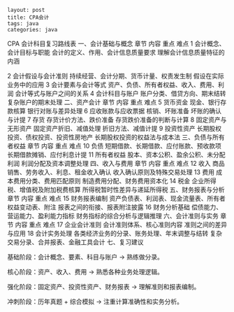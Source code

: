 ```
layout: post
title: CPA会计
tags: java
categories: java
```

CPA 会计科目复习路线表
一、会计基础与概念
章节	内容	重点	难点
1	会计概念、会计目标与职能	会计的定义、作用、会计信息质量要求	理解会计信息质量特征的内涵

2	会计假设与会计准则	持续经营、会计分期、货币计量、权责发生制	假设在实际业务中的应用
3	会计要素与会计等式	资产、负债、所有者权益、收入、费用、利润	会计等式与账户之间的关系
4	会计科目与账户	账户分类、借贷方向、期末结转	复杂账户的期末处理
二、资产会计
章节	内容	重点	难点
5	货币资金	现金、银行存款核算	银行对账与差异处理
6	应收账款与应收票据	核销、坏账准备	坏账的确认与计提
7	存货	存货计价方法、跌价准备	存货跌价准备的判断与计算
8	固定资产与无形资产	固定资产折旧、减值处理	折旧方法、减值计提
9	投资性资产	长期股权投资、债权投资、投资性房地产	长期股权投资的权益法与成本法
三、负债与所有者权益
章节	内容	重点	难点
10	负债	短期借款、长期借款、应付账款、预收款项	长期借款摊销、应付利息计提
11	所有者权益	股本、资本公积、盈余公积、未分配利润	利润分配及资本调整处理
四、收入与费用
章节	内容	重点	难点
12	收入	商品销售、劳务收入、利息、租金收入确认	收入确认原则及特殊交易处理
13	费用	成本费用分类、费用匹配原则	制造费用分配、财务费用资本化
14	税金	企业所得税、增值税及附加税费核算	所得税暂时性差异与递延所得税
五、财务报表与分析
章节	内容	重点	难点
15	财务报表编制	资产负债表、利润表、现金流量表、所有者权益变动表、附注	报表之间的衔接、报表附注披露
16	财务分析基础	偿债能力、营运能力、盈利能力指标	财务指标的综合分析与逻辑推理
六、会计准则与实务
章节	内容	重点	难点
17	企业会计准则	会计准则体系、核心准则内容	准则之间的差异与应用
18	会计实务处理	各类经济业务的分录、账务处理、年末调整与结转	复杂交易分录、合并报表、金融工具会计
七、复习建议

基础阶段：会计概念、要素、科目与账户 → 熟练做分录。

核心阶段：资产、收入、费用 → 熟悉各种业务处理逻辑。

强化阶段：固定资产、投资性资产、财务报表 → 理解准则和报表编制。

冲刺阶段：历年真题 + 综合模拟 → 注重计算准确性和实务分析。
